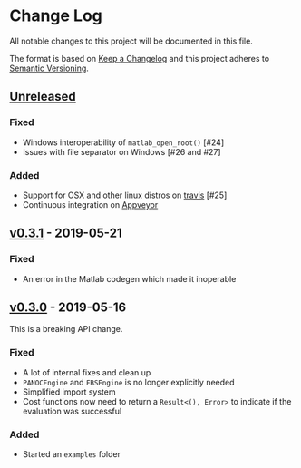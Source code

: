# Change Log

All notable changes to this project will be documented in this file.

The format is based on [Keep a Changelog](http://keepachangelog.com/)
and this project adheres to [Semantic Versioning](http://semver.org/).



## [Unreleased]

### Fixed

* Windows interoperability of `matlab_open_root()` [#24]
* Issues with file separator on Windows [#26 and #27]

### Added

* Support for OSX and other linux distros on [travis](https://travis-ci.org/alphaville/optimization-engine/builds/537155440) [#25]
* Continuous integration on [Appveyor](https://ci.appveyor.com/project/alphaville/optimization-engine)


## [v0.3.1] - 2019-05-21

### Fixed

* An error in the Matlab codegen which made it inoperable




## [v0.3.0] - 2019-05-16

This is a breaking API change.

### Fixed

* A lot of internal fixes and clean up
* `PANOCEngine` and `FBSEngine` is no longer explicitly needed
* Simplified import system
* Cost functions now need to return a `Result<(), Error>` to indicate if the evaluation was successful

### Added

* Started an `examples` folder

[Unreleased]: https://github.com/alphaville/optimization-engine/compare/v0.3.1...HEAD
[v0.3.1]: https://github.com/alphaville/optimization-engine/compare/v0.3.0...v0.3.1
[v0.3.0]: https://github.com/alphaville/optimization-engine/compare/v0.2.2...v0.3.0
